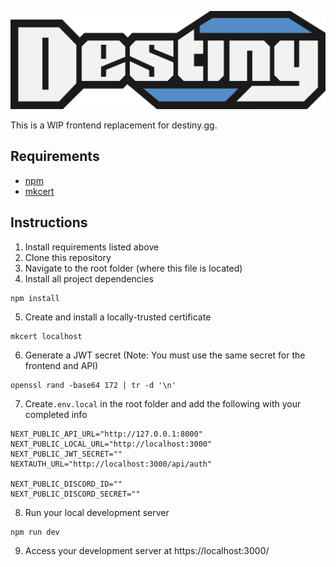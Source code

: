 ![Destiny logo](public/img/dgg-logo.svg)

This is a WIP frontend replacement for destiny.gg.

## Requirements

- [npm](https://www.npmjs.com/)
- [mkcert](https://github.com/FiloSottile/mkcert)

## Instructions

1. Install requirements listed above
2. Clone this repository
3. Navigate to the root folder (where this file is located)
4. Install all project dependencies

```
npm install
```

5. Create and install a locally-trusted certificate

```
mkcert localhost
```

6. Generate a JWT secret (Note: You must use the same secret for the frontend and API)

```
openssl rand -base64 172 | tr -d '\n'
```

7. Create`.env.local` in the root folder and add the following with your completed info

```
NEXT_PUBLIC_API_URL="http://127.0.0.1:8000"
NEXT_PUBLIC_LOCAL_URL="http://localhost:3000"
NEXT_PUBLIC_JWT_SECRET=""
NEXTAUTH_URL="http://localhost:3000/api/auth"

NEXT_PUBLIC_DISCORD_ID=""
NEXT_PUBLIC_DISCORD_SECRET=""
```

8. Run your local development server

```
npm run dev
```

9. Access your development server at https://localhost:3000/
